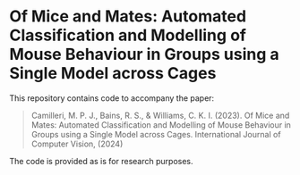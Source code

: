 # Of Mice and Mates: Automated Classification and Modelling of Mouse Behaviour in Groups using a Single Model across Cages

This repository contains code to accompany the paper:

   > Camilleri, M. P. J., Bains, R. S., & Williams, C. K. I. (2023). Of Mice and Mates: Automated Classification and Modelling of Mouse Behaviour in Groups using a Single Model across Cages. International Journal of Computer Vision, (2024)

The code is provided as is for research purposes.

